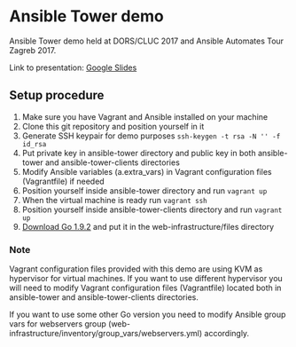 # Ansible Tower demo

Ansible Tower demo held at DORS/CLUC 2017 and Ansible Automates Tour Zagreb 2017.

Link to presentation: [Google Slides](https://docs.google.com/presentation/d/1II-tmWIaJS8vOUwBqz673aGIFTcU2-tYzKE2MuiswXE/edit?usp=sharing)

## Setup procedure

1. Make sure you have Vagrant and Ansible installed on your machine
1. Clone this git repository and position yourself in it
1. Generate SSH keypair for demo purposes `ssh-keygen -t rsa -N '' -f id_rsa`
1. Put private key in ansible-tower directory and public key in both ansible-tower and ansible-tower-clients directories
1. Modify Ansible variables (a.extra_vars) in Vagrant configuration files (Vagrantfile) if needed
1. Position yourself inside ansible-tower directory and run `vagrant up`
1. When the virtual machine is ready run `vagrant ssh`
1. Position yourself inside ansible-tower-clients directory and run `vagrant up`
1. [Download Go 1.9.2](https://redirector.gvt1.com/edgedl/go/go1.9.2.linux-amd64.tar.gz) and put it in the web-infrastructure/files directory

### Note

Vagrant configuration files provided with this demo are using KVM as hypervisor for virtual machines. If you want to use different hypervisor you will need to modify Vagrant configuration files (Vagrantfile) located both in ansible-tower and ansible-tower-clients directories.

If you want to use some other Go version you need to modify Ansible group vars for webservers group (web-infrastructure/inventory/group_vars/webservers.yml) accordingly.
